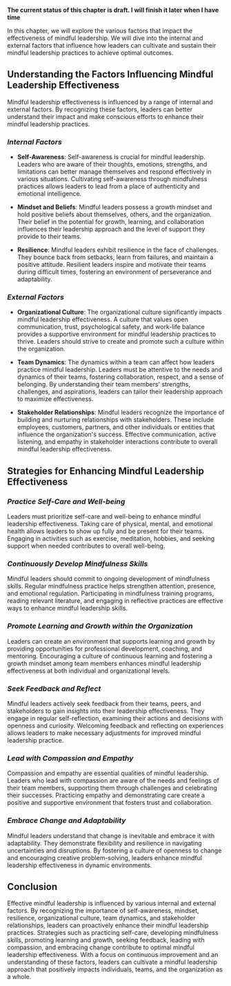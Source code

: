 **The current status of this chapter is draft. I will finish it later when I have time**

In this chapter, we will explore the various factors that impact the effectiveness of mindful leadership. We will dive into the internal and external factors that influence how leaders can cultivate and sustain their mindful leadership practices to achieve optimal outcomes.

**Understanding the Factors Influencing Mindful Leadership Effectiveness**
--------------------------------------------------------------------------

Mindful leadership effectiveness is influenced by a range of internal and external factors. By recognizing these factors, leaders can better understand their impact and make conscious efforts to enhance their mindful leadership practices.

### *Internal Factors*

* **Self-Awareness**: Self-awareness is crucial for mindful leadership. Leaders who are aware of their thoughts, emotions, strengths, and limitations can better manage themselves and respond effectively in various situations. Cultivating self-awareness through mindfulness practices allows leaders to lead from a place of authenticity and emotional intelligence.

* **Mindset and Beliefs**: Mindful leaders possess a growth mindset and hold positive beliefs about themselves, others, and the organization. Their belief in the potential for growth, learning, and collaboration influences their leadership approach and the level of support they provide to their teams.

* **Resilience**: Mindful leaders exhibit resilience in the face of challenges. They bounce back from setbacks, learn from failures, and maintain a positive attitude. Resilient leaders inspire and motivate their teams during difficult times, fostering an environment of perseverance and adaptability.

### *External Factors*

* **Organizational Culture**: The organizational culture significantly impacts mindful leadership effectiveness. A culture that values open communication, trust, psychological safety, and work-life balance provides a supportive environment for mindful leadership practices to thrive. Leaders should strive to create and promote such a culture within the organization.

* **Team Dynamics**: The dynamics within a team can affect how leaders practice mindful leadership. Leaders must be attentive to the needs and dynamics of their teams, fostering collaboration, respect, and a sense of belonging. By understanding their team members' strengths, challenges, and aspirations, leaders can tailor their leadership approach to maximize effectiveness.

* **Stakeholder Relationships**: Mindful leaders recognize the importance of building and nurturing relationships with stakeholders. These include employees, customers, partners, and other individuals or entities that influence the organization's success. Effective communication, active listening, and empathy in stakeholder interactions contribute to overall mindful leadership effectiveness.

**Strategies for Enhancing Mindful Leadership Effectiveness**
-------------------------------------------------------------

### *Practice Self-Care and Well-being*

Leaders must prioritize self-care and well-being to enhance mindful leadership effectiveness. Taking care of physical, mental, and emotional health allows leaders to show up fully and be present for their teams. Engaging in activities such as exercise, meditation, hobbies, and seeking support when needed contributes to overall well-being.

### *Continuously Develop Mindfulness Skills*

Mindful leaders should commit to ongoing development of mindfulness skills. Regular mindfulness practice helps strengthen attention, presence, and emotional regulation. Participating in mindfulness training programs, reading relevant literature, and engaging in reflective practices are effective ways to enhance mindful leadership skills.

### *Promote Learning and Growth within the Organization*

Leaders can create an environment that supports learning and growth by providing opportunities for professional development, coaching, and mentoring. Encouraging a culture of continuous learning and fostering a growth mindset among team members enhances mindful leadership effectiveness at both individual and organizational levels.

### *Seek Feedback and Reflect*

Mindful leaders actively seek feedback from their teams, peers, and stakeholders to gain insights into their leadership effectiveness. They engage in regular self-reflection, examining their actions and decisions with openness and curiosity. Welcoming feedback and reflecting on experiences allows leaders to make necessary adjustments for improved mindful leadership practice.

### *Lead with Compassion and Empathy*

Compassion and empathy are essential qualities of mindful leadership. Leaders who lead with compassion are aware of the needs and feelings of their team members, supporting them through challenges and celebrating their successes. Practicing empathy and demonstrating care create a positive and supportive environment that fosters trust and collaboration.

### *Embrace Change and Adaptability*

Mindful leaders understand that change is inevitable and embrace it with adaptability. They demonstrate flexibility and resilience in navigating uncertainties and disruptions. By fostering a culture of openness to change and encouraging creative problem-solving, leaders enhance mindful leadership effectiveness in dynamic environments.

**Conclusion**
--------------

Effective mindful leadership is influenced by various internal and external factors. By recognizing the importance of self-awareness, mindset, resilience, organizational culture, team dynamics, and stakeholder relationships, leaders can proactively enhance their mindful leadership practices. Strategies such as practicing self-care, developing mindfulness skills, promoting learning and growth, seeking feedback, leading with compassion, and embracing change contribute to optimal mindful leadership effectiveness. With a focus on continuous improvement and an understanding of these factors, leaders can cultivate a mindful leadership approach that positively impacts individuals, teams, and the organization as a whole.
